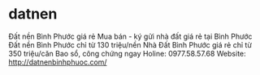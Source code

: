 # datnen
Đất nền Bình Phước giá rẻ Mua bán - ký gửi nhà đất giá rẻ tại Bình Phước Đất nền Bình Phước chỉ từ 130 triệu/nền Nhà Đất Bình Phước giá rẻ chỉ từ 350 triệu/căn Bao sổ, công chứng ngay Holine: 0977.58.57.68 Website: http://datnenbinhphuoc.com/

